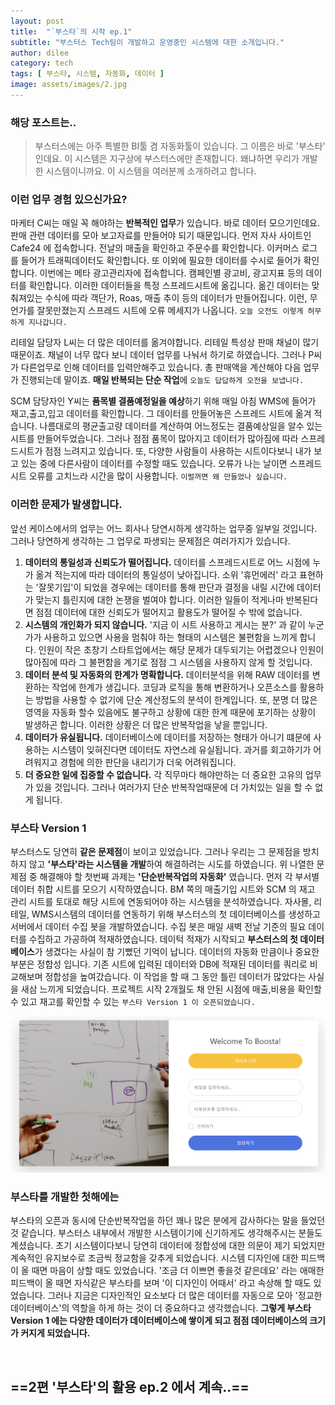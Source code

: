 ```yaml
---
layout: post
title:  "`부스타`의 시작 ep.1"
subtitle: "부스터스 Tech팀이 개발하고 운영중인 시스템에 대한 소개입니다."
author: dilee
category: tech
tags: [ 부스타, 시스템, 자동화, 데이터 ]
image: assets/images/2.jpg
---
```


### 해당 포스트는..
> 부스터스에는 아주 특별한 BI툴 겸 자동화툴이 있습니다. 그 이름은 바로 '부스타' 인데요. 이 시스템은 지구상에 부스터스에만 존재합니다. 왜냐하면 우리가 개발한 시스템이니까요. 이 시스템을 여러분께 소개하려고 합니다.

### 이런 업무 경험 있으신가요?
마케터 C씨는 매일 꼭 해야하는 **반복적인 업무**가 있습니다. 바로 데이터 모으기인데요. 판매 관련 데이터를 모아 보고자료를 만들어야 되기 때문입니다. 먼저 자사 사이트인 Cafe24 에 접속합니다. 전날의 매출을 확인하고 주문수를 확인합니다. 이커머스 로그를 들어가 트래픽데이터도 확인합니다. 또 이외에 필요한 데이터를 수시로 들어가 확인합니다. 이번에는 메타 광고관리자에 접속합니다. 캠페인별 광고비, 광고지표 등의 데이터를 확인합니다. 이러한 데이터들을 특정 스프레드시트에 옮깁니다. 옮긴 데이터는 맞춰져있는 수식에 따라 객단가, Roas, 매출 추이 등의 데이터가 만들어집니다. 이런, 무언가를 잘못만졌는지 스프레드 시트에 오류 메세지가 나옵니다. `오늘 오전도 이렇게 허무하게 지나갑니다.`

리테일 담당자 L씨는 더 많은 데이터를 옮겨야합니다. 리테일 특성상 판매 채널이 많기 때문이죠. 채널이 너무 많다 보니 데이터 업무를 나눠서 하기로 하였습니다. 그러나 P씨가 다른업무로 인해 데이터를 입력안해주고 있습니다. 총 판매액을 계산해야 다음 업무가 진행되는데 말이죠. **매일 반복되는 단순 작업**에 `오늘도 답답하게 오전을 보냅니다.`

SCM 담당자인 Y씨는 **품목별 결품예정일을 예상**하기 위해 매일 아침 WMS에 들어가 재고,출고,입고 데이터를 확인합니다. 그 데이터를 만들어놓은 스프레드 시트에 옮겨 적습니다. 나름대로의 평균출고량 데이터를 계산하여 어느정도는 결품예상일을 알수 있는 시트를 만들어두었습니다. 그러나 점점 품목이 많아지고 데이터가 많아짐에 따라 스프레드시트가 점점 느려지고 있습니다. 또, 다양한 사람들이 사용하는 시트이다보니 내가 보고 있는 중에 다른사람이 데이터를 수정할 때도 있습니다. 오류가 나는 날이면 스프레드시트 오류를 고치느라 시간을 많이 사용합니다. `이럴꺼면 왜 만들었나 싶습니다.`

### 이러한 문제가 발생합니다.
앞선 케이스에서의 업무는 어느 회사나 당연시하게 생각하는 업무중 일부일 것입니다. 그러나 당연하게 생각하는 그 업무로 파생되는 문제점은 여러가지가 있습니다.
 1. **데이터의 통일성과 신뢰도가 떨어집니다.**
   데이터를 스프레드시트로 어느 시점에 누가 옮겨 적는지에 따라 데이터의 통일성이 낮아집니다. 소위 '휴먼에러' 라고 표현하는 '잘못기입'이 되었을 경우에는 데이터를 통해 판단과 결정을 내릴 시간에 데이터가 맞는지 틀린지에 대한 논쟁을 벌여야 합니다. 이러한 일들이 적게나마 반복된다면 점점 데이터에 대한 신뢰도가 떨어지고 활용도가 떨어질 수 밖에 없습니다.
 2. **시스템의 개인화가 되지 않습니다.**
    '지금 이 시트 사용하고 게시는 분?' 과 같이 누군가가 사용하고 있으면 사용을 멈춰야 하는 형태의 시스템은 불편함을 느끼게 합니다. 인원이 작은 초창기 스타트업에서는 해당 문제가 대두되기는 어렵겠으나 인원이 많아짐에 따라 그 불편함을 계기로 점점 그 시스템을 사용하지 않게 할 것입니다.
 3. **데이터 분석 및 자동화의 한계가 명확합니다.**
   데이터분석을 위해 RAW 데이터를 변환하는 작업에 한계가 생깁니다. 코딩과 로직을 통해 변환하거나 오픈소스를 활용하는 방법을 사용할 수 없기에 단순 계산정도의 분석이 한계입니다. 또, 분명 더 많은 영역을 자동화 할수 있음에도 불구하고 상황에 대한 한계 때문에 포기하는 상황이 발생하곤 합니다. 이러한 상황은 더 많은 반복작업을 낳을 뿐입니다.
 4. **데이터가 유실됩니다.**
   데이터베이스에 데이터를 저장하는 형태가 아니기 떄문에 사용하는 시스템이 잊혀진다면 데이터도 자연스레 유실됩니다. 과거를 회고하기가 어려워지고 경험에 의한 판단을 내리기가 더욱 어려워집니다.
 5. **더 중요한 일에 집중할 수 없습니다.**
   각 직무마다 해야만하는 더 중요한 고유의 업무가 있을 것입니다. 그러나 여러가지 단순 반복작업때문에 더 가치있는 일을 할 수 없게 됩니다.


### 부스타 Version 1
부스터스도 당연히 **같은 문제점**이 보이고 있었습니다. 그러나 우리는 그 문제점을 방치하지 않고 **'부스타'라는 시스템을 개발**하여 해결하려는 시도를 하였습니다. 위 나열한 문제점 중 해결해야 할 첫번째 과제는 **'단순반복작업의 자동화'** 였습니다.
먼저 각 부서별 데이터 취합 시트를 모으기 시작하였습니다. BM 쪽의 매출기입 시트와 SCM 의 재고 관리 시트를 토대로 해당 시트에 연동되어야 하는 시스템을 분석하였습니다. 자사몰, 리테일, WMS시스템의 데이터를 연동하기 위해 부스터스의 첫 데이터베이스를 생성하고 서버에서 데이터 수집 봇을 개발하였습니다. 수집 봇은 매일 새벽 전날 기준의 필요 데이터를 수집하고 가공하여 적재하였습니다.
데이턱 적재가 시작되고 **부스터스의 첫 데이터베이스**가 생겼다는 사실이 참 기뻤던 기억이 납니다. 데이터의 자동화 만큼이나 중요한 부분은 정합성 입니다. 기존 시트에 입력된 데이터와 DB에 적재된 데이터를 쿼리로 비교해보며 정합성을 높여갔습니다. 이 작업을 할 때 그 동안 틀린 데이터가 많았다는 사실을 새삼 느끼게 되었습니다.
프로젝트 시작 2개월도 채 안된 시점에 매출,비용을 확인할 수 있고 재고를 확인할 수 있는 `부스타 Version 1 이 오픈되었습니다.`

<p style="text-align: center;">
  <img src="/assets/images/2024-07/boosta_version1.PNG" alt="부스타 version1 의 입구">
</p>


### 부스타를 개발한 첫해에는
부스타의 오픈과 동시에 단순반복작업을 하던 꽤나 많은 분에게 감사하다는 말을 들었던 것 같습니다. 부스터스 내부에서 개발한 시스템이기에 신기하게도 생각해주시는 분들도 계셨습니다.
초기 시스템이다보니 당연히 데이터에 정합성에 대한 의문이 제기 되었지만 계속적인 유지보수로 조금씩 정교함을 갖추게 되었습니다. 시스템 디자인에 대한 피드백이 올 때면 마음이 상할 때도 있었습니다. '조금 더 이쁘면 좋을것 같은데요' 라는 애매한 피드백이 올 때면 자식같은 부스타를 보며 '이 디자인이 어때서' 라고 속상해 할 때도 있었습니다. 그러나 지금은 디자인적인 요소보다 더 많은 데이터를 자동으로 모아 '정교한 데이터베이스'의 역할을 하게 하는 것이 더 중요하다고 생각했습니다.
**그렇게 부스타 Version 1 에는 다양한 데이터가 데이터베이스에 쌓이게 되고 점점 데이터베이스의 크기가 커지게 되었습니다.**


&nbsp;&nbsp;&nbsp;

## ==2편 '부스타'의 활용 ep.2 에서 계속..==
